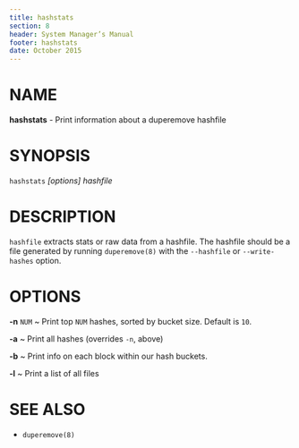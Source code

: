 ```yaml
---
title: hashstats
section: 8
header: System Manager’s Manual
footer: hashstats
date: October 2015
---
```

# NAME

**hashstats** - Print information about a duperemove hashfile

# SYNOPSIS

`hashstats` *[options]* *hashfile*

# DESCRIPTION

`hashfile` extracts stats or raw data from a hashfile. The hashfile should be a
file generated by running `duperemove(8)` with the `--hashfile`
or `--write-hashes` option.

# OPTIONS

**-n** `NUM`
  ~ Print top `NUM` hashes, sorted by bucket size. Default is `10`.

**-a**
  ~ Print all hashes (overrides `-n`, above)

**-b**
  ~ Print info on each block within our hash buckets.

**-l**
  ~ Print a list of all files

# SEE ALSO

* `duperemove(8)`
